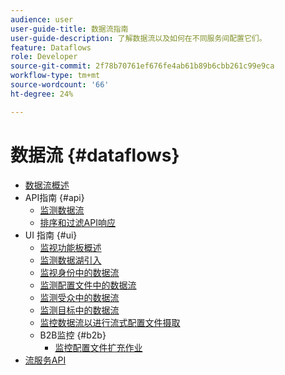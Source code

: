 ```yaml
---
audience: user
user-guide-title: 数据流指南
user-guide-description: 了解数据流以及如何在不同服务间配置它们。
feature: Dataflows
role: Developer
source-git-commit: 2f78b70761ef676fe4ab61b89b6cbb261c99e9ca
workflow-type: tm+mt
source-wordcount: '66'
ht-degree: 24%

---
```



# 数据流 {#dataflows}

- [数据流概述](./home.md)
- API指南 {#api}
   - [监测数据流](./api/monitor.md)
   - [排序和过滤API响应](./api/sort-and-filter.md)
- UI 指南  {#ui}
   - [监视功能板概述](./ui/monitor.md)
   - [监测数据湖引入](./ui/monitor-sources.md)
   - [监视身份中的数据流](./ui/monitor-identities.md)
   - [监测配置文件中的数据流](./ui/monitor-profiles.md)
   - [监测受众中的数据流](./ui/monitor-audiences.md)
   - [监测目标中的数据流](./ui/monitor-destinations.md)
   - [监控数据流以进行流式配置文件摄取](./ui/monitor-streaming-profile.md)
   - B2B监控 {#b2b}
      - [监控配置文件扩充作业](./ui/b2b/monitor-profile-enrichment.md)
- [流服务API](https://www.adobe.io/experience-platform-apis/references/flow-service/)